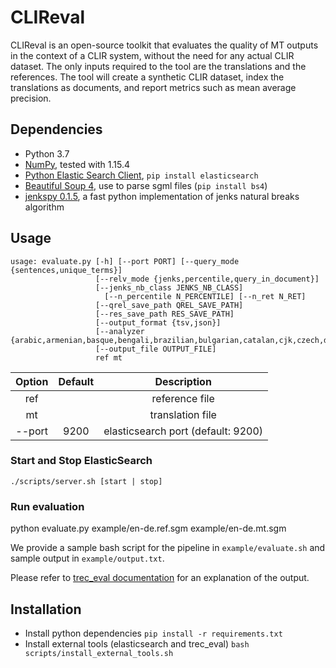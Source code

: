 
# CLIReval


CLIReval is an open-source toolkit that evaluates the quality of MT outputs in the context of a CLIR system, without the need for any actual CLIR dataset. The only inputs required to the tool are the translations and the references. The tool will create a synthetic CLIR dataset, index the translations as documents, and report metrics such as mean average precision.

## Dependencies
* Python 3.7
* [NumPy](http://www.numpy.org/), tested with 1.15.4
* [Python Elastic Search Client](https://elasticsearch-py.readthedocs.io/en/master/), `pip install elasticsearch`
* [Beautiful Soup 4](https://www.crummy.com/software/BeautifulSoup/bs4/doc/), use to parse sgml files (`pip install bs4`)
* [jenkspy 0.1.5](https://github.com/mthh/jenkspy), a fast python implementation of jenks natural breaks algorithm

## Usage
```
usage: evaluate.py [-h] [--port PORT] [--query_mode {sentences,unique_terms}]
                   [--relv_mode {jenks,percentile,query_in_document}]
                   [--jenks_nb_class JENKS_NB_CLASS]
                     [--n_percentile N_PERCENTILE] [--n_ret N_RET]
                   [--qrel_save_path QREL_SAVE_PATH]
                   [--res_save_path RES_SAVE_PATH]
                   [--output_format {tsv,json}]
                   [--analyzer {arabic,armenian,basque,bengali,brazilian,bulgarian,catalan,cjk,czech,danish,dutch,english,finnish,french,galician,german,greek,hindi,hungarian,indonesian,irish,italian,latvian,lithuanian,norwegian,persian,portuguese,romanian,russian,sorani,spanish,swedish,turkish,thai}]
                   [--output_file OUTPUT_FILE]
                   ref mt
```             

| Option|Default| Description|
| :-------------: |:-------------:| :-----:|
| ref|  | reference file |
| mt |  | translation file |
| --port | 9200|elasticsearch port (default: 9200)|


### Start and Stop ElasticSearch
`./scripts/server.sh [start | stop]`

### Run evaluation
python evaluate.py example/en-de.ref.sgm example/en-de.mt.sgm

We provide a sample bash script for the pipeline in `example/evaluate.sh` and sample output in 
`example/output.txt`. 

Please refer to [trec_eval documentation](https://w-nlpir.nist.gov/projects/trecvid/trecvid.tools/trec_eval_video/A.README) for an explanation of the output.

## Installation
* Install python dependencies  `pip install -r requirements.txt`
* Install external tools (elasticsearch and trec_eval) `bash scripts/install_external_tools.sh`
